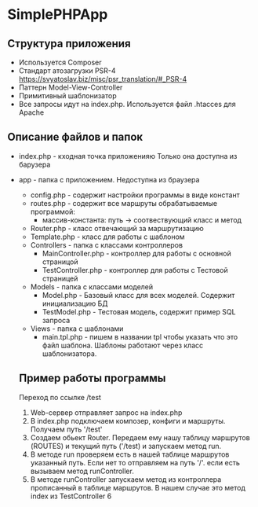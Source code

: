 # SimplePHPApp

## Структура приложения
* Используется Composer
* Cтандарт атозагрузки PSR-4
https://svyatoslav.biz/misc/psr_translation/#_PSR-4
* Паттерн Model-View-Controller
* Примитивный шаблонизатор
* Все запросы идут на index.php. Используется файл .htacces
для Apache



## Описание файлов и папок
 * index.php - кходная точка приложенияю Только она доступна из барузера
 * app - папка с приложением. Недоступна из браузера
    * config.php - содержит настройки программы  в виде констант
    * routes.php - содержит все маршруты обрабатываемые программой:
        * массив-константа: путь -> соотвествующий класс и метод
    * Router.php - класс отвечающий за маршрутизацию
    * Template.php - класс для работы с шаблоном
    * Controllers - папка с классами контроллеров
        * MainController.php - контроллер для работы с основной страницой 
        * TestController.php - контроллер для работы с Тестовой страницей
    * Models - папка с классами моделей    
        * Model.php - Базовый класс для всех моделей. Содержит инициализацию БД
        * TestModel.php - Тестовая модель, содержит пример SQL запроса 
    * Views - папка с шаблонами
        * main.tpl.php - пишем в названии tpl чтобы указать что это файл шаблона. Шаблоны работают через класс шаблонизатора.
    ## Пример работы программы
    Переход по ссылке /test
    
    1. Web-сервер отправляет запрос на index.php
    2. В index.php подключаем композер, конфиги и маршруты.
     Получаем путь '/test'
    3. Создаем обьект Router. Передаем ему нашу таблицу маршрутов (ROUTES) и текущий путь ('/test) и запускаем метод run.
    4. В методе run проверяем есть в нашей таблице маршрутов указанный путь. Если нет то отправляем на путь '/'.
      если есть вызываем метод runController.
    5. В методе  runController запускаем метод из контроллера прописанный в таблице маршрутов.
     В нашем случае это метод index из TestController
    6 
          
          
          